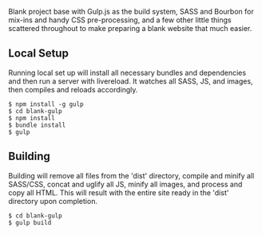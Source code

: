 Blank project base with Gulp.js as the build system, SASS and Bourbon for mix-ins and handy CSS pre-processing, and a few other little things scattered throughout to make preparing a blank website that much easier.

## Local Setup
Running local set up will install all necessary bundles and dependencies and then run a server with livereload. It watches all SASS, JS, and images, then compiles and reloads accordingly.
    
    $ npm install -g gulp
    $ cd blank-gulp
    $ npm install
    $ bundle install
    $ gulp


## Building
Building will remove all files from the 'dist' directory, compile and minify all SASS/CSS, concat and uglify all JS, minify all images, and process and copy all HTML. This will result with the entire site ready in the 'dist' directory upon completion.

    $ cd blank-gulp
    $ gulp build
